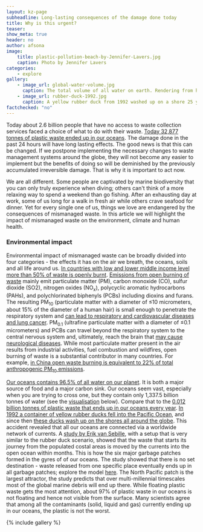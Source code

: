 ```yaml
---
layout: kz-page
subheadline: Long-lasting consequences of the damage done today
title: Why is this urgent?
teaser:
show_meta: true
header: no
author: afsona
image:
    title: plastic-pollution-beach-by-Jennifer-Lavers.jpg
    caption: Photo by Jennifer Lavers
categories:
    - explore
gallery:
    - image_url: global-water-volume.jpg
      caption: The total volume of all water on earth. Rendering from https://www.usgs.gov/media/images/all-earths-water-a-single-sphere
    - image_url: rubber-duck-1992.jpg
      caption: A yellow rubber duck from 1992 washed up on a shore 25 years later. Photo from https://www.thesun.co.uk/news/4963360/blue-planet-ii-28000-rubber-ducks-lost-sea-25-years-ago-still-washing-ashore/
factchecked: "no"
---
```


Today about 2.6 billion people that have no access to waste collection services faced a choice of what to do with their waste. 
[Today 32,877 tonnes of plastic waste ended up in our oceans][7]. 
The damage done in the past 24 hours will have long lasting effects. 
The good news is that this can be changed. 
If we postpone implementing the necessary changes to waste management systems around the globe, they will not become any easier to implement but the benefits of doing so will be deminished by the previously accumulated irreversible damage. 
That is why it is important to act now.


We are all different. 
Some people are captivated by marine biodiversity that you can only truly experience when diving; others can't think of a more relaxing way to spend a weekend than go fishing. 
After an exhausting day at work, some of us long for a walk in fresh air while others crave seafood for dinner. 
Yet for every single one of us, things we love are endangered by the consequences of mismanaged waste. 
In this article we will highlight the impact of mismanaged waste on the environment, climate and human health. 



### Environmental impact 

Environmental impact of mismanaged waste can be broadly divided into four categories - the effects it has on the air we breath, the oceans, soils and all life around us. 
[In countries with low and lower middle income level more than 50% of waste is openly burnt][1].
[Emissions from open burning of waste][3] mainly emit particulate matter (PM), carbon monoxide (CO), sulfur dioxide (SO2), nitrogen oxides (NO<sub>x</sub>), polycyclic aromatic hydrocarbons (PAHs), and polychlorinated biphenyls (PCBs) including dioxins and furans. 
The resulting PM<sub>10</sub> (particulate matter with a diameter of &le;10 micrometers, about 15% of the diameter of a human hair) is small enough to penetrate the respiratory system and [can lead to respiratory and cardiovascular diseases and lung cancer][2].
PM<sub>0.1</sub> (ultrafine particulate matter with a diameter of &le;0.1 micrometers) and PCBs can travel beyond the respiratory system to the central nervous system and, ultimately, reach the brain that [may cause neurological diseases][3].
While most particulate matter present in the air results from industrial activities, fuel combustion and wildfires, open burning of waste is a substantial contributor in many countries. 
For example, [in China open waste burning is equivalent to 22% of total anthropogenic PM<sub>10</sub> emissions][4].


[Our oceans contains 96.5% of all water on our planet][6]. 
It is both a major source of food and a major carbon sink. 
Our oceans seem vast, especially when you are trying to cross one, but they contain only 1,337.5 billion tonnes of water (see the [visualisation][8] below). 
Compare that to the [0.012 billion tonnes of plastic waste that ends up in our oceans every year][7].
[In 1992 a container of yellow rubber ducks fell into the Pacific Ocean][5], and since then [these ducks wash up on the shores all around the globe][8]. 
This accident revealed that all our oceans are connected via a worldwide network of currents. 
A [study by Erik van Sebille][9], with a setup that is very similar to the rubber duck scenario, showed that the waste that starts its journey from the populated costal areas is moved by the currents into the open ocean within months. 
This is how the six major garbage patches formed in the gyres of of our oceans. 
The study showed that there is no set destination - waste released from one specific place eventually ends up in all garbage patches; explore the model [here][10]. 
The North Pacific patch is the largest attractor, the study predicts that over multi-millennial timescales most of the global marine debris will end up there. 
While floating plastic waste gets the most attention, about 97% of plastic waste in our oceans is not floating and hence not visible from the surface. 
Many scientists agree that among all the contaminants (solid, liquid and gas) currently ending up in our oceans, the plastic is not the worst.


<!--
ocean animals







soil 
landfill/dumpsite/burried waste leachate
pollutants from waste burning
agriculture effects



in animals - causing choking, starvation and eventual death. Land animals, including cattle and goats, too.





### Resulting greenhouse gas emissions

- methane from landfills (and spectacular explosions)
- CO2 from open burning
- missed opportunity to reduce emissions from production by recycling instead

[The open burning of waste, whether at individual residences, businesses, or dump sites, is a large source of air pollutants. These emissions, however, are not included in many current emission inventories used for chemistry and climate modeling applications. Global emissions of CO2 from open waste burning are relatively small compared to total anthropogenic CO2; however, regional CO2 emissions, particularly in many developing countries in Asia and Africa, are substantial. ][4]


### Impact on human health

This is something we all have in common - desire to be healthy.


Impact on people
- immediate health impacts. The immediate health impacts also include diarrhoea-related diseases caused by direct contact with solid waste or by the consumption of contaminated food, soil or water.
- long term health impacts. the floods and insanitary conditions resulting from the uncollected waste blocking drains lead to up to 4% of diarrhoea-related mortality, which translates into 67,000 - 141,000 deaths a year.
- impact on kids not yet born
- also economic impacts (tourism, fishing)
- mosquito breeding grounds. uncollected waste also creates favorable conditions for the proliferation of mosquito-borne infections, such as dengue and malaria,

Numbers show that 22% of premature mortality in developing countries related to air pollution come from the practice of burning waste where collection is not set up. 

-->


[1]: https://datatopics.worldbank.org/what-a-waste/
[2]: https://www.euro.who.int/en/health-topics/environment-and-health/air-quality/publications/2013/health-effects-of-particulate-matter.-policy-implications-for-countries-in-eastern-europe,-caucasus-and-central-asia-2013
[3]: https://link.springer.com/article/10.1007/s40726-016-0039-z
[4]: https://pubs.acs.org/doi/abs/10.1021/es502250z
[5]: https://www.bbc.co.uk/programmes/articles/5r4gpxYrCv2KknmvP1Zcrn3/filming-rubber-ducks-in-the-big-blue
[6]: https://www.usgs.gov/media/images/all-earths-water-a-single-sphere
[7]: https://science.sciencemag.org/content/347/6223/768
[8]: /explore/why-is-this-urgent/#gallery
[9]: https://iopscience.iop.org/article/10.1088/1748-9326/7/4/044040
[10]: https://plasticadrift.org/

<a name="gallery"></a> 
{% include gallery %}